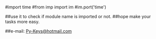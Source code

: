 #import time
#from imp import im
#im.port('time')


##use it to check if module name is imported or not.
##hope make your tasks more easy.

##e-mail: Py-Keys@hotmail.com
